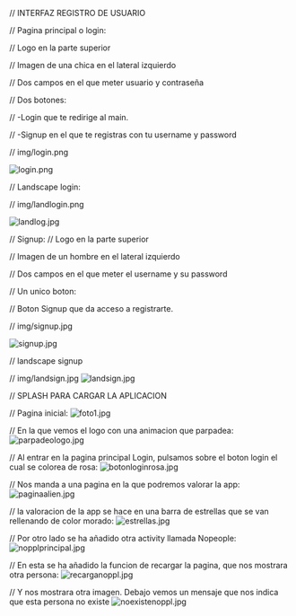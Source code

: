 //    INTERFAZ REGISTRO DE USUARIO


//    Pagina principal o login:

//    Logo en la parte superior

//    Imagen de una chica en el lateral izquierdo

//    Dos campos en el que meter usuario y contraseña

//    Dos botones: 

//        -Login que te redirige al main.

//        -Signup en el que te registras con tu username y password


//  img/login.png

![login.png](img%2Flogin.png)

//  Landscape login:

//  img/landlogin.png

![landlog.jpg](img%2Flandlog.jpg)



//    Signup:
//    Logo en la parte superior

//    Imagen de un hombre en el lateral izquierdo

//    Dos campos en el que meter el username y su password

//    Un unico boton: 

//          Boton Signup que da acceso a registrarte.
 

//  img/signup.jpg

![signup.jpg](img%2Fsignup.jpg)

//  landscape signup

//  img/landsign.jpg
![landsign.jpg](img%2Flandsign.jpg)


//  SPLASH PARA CARGAR LA APLICACION
 
//  Pagina inicial:
![foto1.jpg](img%2Ffoto1.jpg)

//  En la que vemos el logo con una animacion que parpadea:
![parpadeologo.jpg](img%2Fparpadeologo.jpg)

//  Al entrar en la pagina principal Login, pulsamos sobre el boton login el cual se colorea de rosa:
![botonloginrosa.jpg](img%2Fbotonloginrosa.jpg)

//  Nos manda a una pagina en la que podremos valorar la app:
![paginaalien.jpg](img%2Fpaginaalien.jpg)

//  la valoracion de la app se hace en una barra de estrellas que se van rellenando de color morado:
![estrellas.jpg](img%2Festrellas.jpg)

//  Por otro lado se ha añadido otra activity llamada Nopeople:
![nopplprincipal.jpg](img%2Fnopplprincipal.jpg)

//  En esta se ha añadido la funcion de recargar la pagina, que nos mostrara otra persona:
![recarganoppl.jpg](img%2Frecarganoppl.jpg)

//  Y nos mostrara otra imagen. Debajo vemos un mensaje que nos indica que esta persona no existe
![noexistenoppl.jpg](img%2Fnoexistenoppl.jpg)